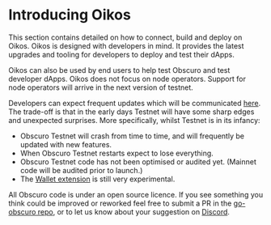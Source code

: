# Introducing Oikos
This section contains detailed on how to connect, build and deploy on Oikos. Oikos is designed with developers in mind. It provides the latest upgrades and tooling for developers to deploy and test their dApps.

Oikos can also be used by end users to help test Obscuro and test developer dApps. Oikos does not focus on node operators. Support for node operators will arrive in the next version of testnet. 

Developers can expect frequent updates which will be communicated [here](https://docs.obscu.ro/testnet/changelog.html). The trade-off is that in the early days Testnet will have some sharp edges and unexpected surprises. More specifically, whilst Testnet is in its infancy:
* Obscuro Testnet will crash from time to time, and will frequently be updated with new features.
* When Obscuro Testnet restarts expect to lose everything.
* Obscuro Testnet code has not been optimised or audited yet. (Mainnet code will be audited prior to launch.)
* The [Wallet extension](https://docs.obscu.ro/wallet-extension/wallet-extension.html) is still very experimental.

All Obscuro code is under an open source licence. If you see something you think could be improved or reworked feel free to submit a PR in the [go-obscuro repo](https://github.com/obscuronet/go-obscuro), or to let us know about your suggestion on [Discord](https://discord.com/channels/916052669955727371/945360340613484684). 